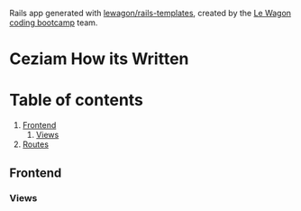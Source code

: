 Rails app generated with [lewagon/rails-templates](https://github.com/lewagon/rails-templates), created by the [Le Wagon coding bootcamp](https://www.lewagon.com) team.
# Ceziam How its Written
# Table of contents
1. [Frontend](#frontend)
    1. [Views](#views)
2. [Routes](#routes)

## Frontend <a name="frontend"></a>
### Views <a name="views"></a>


